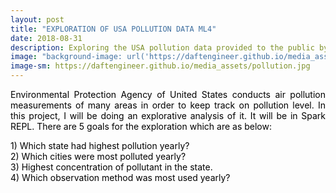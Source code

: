 ```yaml
---
layout: post
title: "EXPLORATION OF USA POLLUTION DATA ML4"
date: 2018-08-31
description: Exploring the USA pollution data provided to the public by EPA
image: "background-image: url('https://daftengineer.github.io/media_assets/pollution.jpg');"
image-sm: https://daftengineer.github.io/media_assets/pollution.jpg
---
```


<div style="color:black;"><p></p>
<p style="text-align:justify;">Environmental Protection Agency of United States conducts air pollution measurements of many areas in order to keep track on pollution level. In this project, I will be doing an explorative analysis of it. It will be in Spark REPL. There are 5 goals for the exploration which are as below:</p>
<p>1) Which state had highest pollution yearly?<br />
   2) Which cities were most polluted yearly?<br />
   3) Highest concentration of pollutant in the state.<br />
   4) Which observation method was most used yearly?<br />
</p>
</div>
